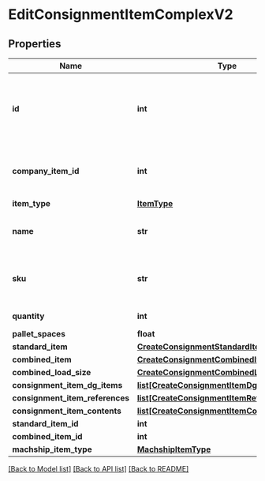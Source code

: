 # EditConsignmentItemComplexV2

## Properties
Name | Type | Description | Notes
------------ | ------------- | ------------- | -------------
**id** | **int** | This is populated IF it is an existing unmanifested consignment&#x27;s consignment item ID | [optional] 
**company_item_id** | **int** | Optional: Links this item back up to a saved item in Machship | [optional] 
**item_type** | [**ItemType**](ItemType.md) |  | [optional] 
**name** | **str** | Name or description of the goods you are sending | [optional] 
**sku** | **str** | Optional: the SKU or code of the item you are sending | [optional] 
**quantity** | **int** | Number of items | [optional] 
**pallet_spaces** | **float** |  | [optional] 
**standard_item** | [**CreateConsignmentStandardItemV2**](CreateConsignmentStandardItemV2.md) |  | [optional] 
**combined_item** | [**CreateConsignmentCombinedItemV2**](CreateConsignmentCombinedItemV2.md) |  | [optional] 
**combined_load_size** | [**CreateConsignmentCombinedLoadSizeItemV2**](CreateConsignmentCombinedLoadSizeItemV2.md) |  | [optional] 
**consignment_item_dg_items** | [**list[CreateConsignmentItemDgItemV2]**](CreateConsignmentItemDgItemV2.md) |  | [optional] 
**consignment_item_references** | [**list[CreateConsignmentItemReferenceV2]**](CreateConsignmentItemReferenceV2.md) |  | [optional] 
**consignment_item_contents** | [**list[CreateConsignmentItemContentV2]**](CreateConsignmentItemContentV2.md) |  | [optional] 
**standard_item_id** | **int** |  | [optional] 
**combined_item_id** | **int** |  | [optional] 
**machship_item_type** | [**MachshipItemType**](MachshipItemType.md) |  | [optional] 

[[Back to Model list]](../README.md#documentation-for-models) [[Back to API list]](../README.md#documentation-for-api-endpoints) [[Back to README]](../README.md)


